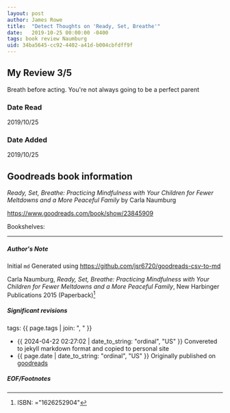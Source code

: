 ```yaml
---
layout: post
author: James Rowe
title:  "Detect Thoughts on 'Ready, Set, Breathe'"
date:   2019-10-25 00:00:00 -0400
tags: book review Naumburg 
uid: 34ba5645-cc92-4402-a41d-b004cbfdff9f
---
```


<!-- highly dependent on how you personally use jekyll templates, and how you want this to show up -->
<!-- escape any jekyll keys with double brackets -->

## My Review 3/5

Breath before acting. You're not always going to be a perfect parent

### Date Read
2019/10/25

### Date Added
2019/10/25

## Goodreads book information

*Ready, Set, Breathe: Practicing Mindfulness with Your Children for Fewer Meltdowns and a More Peaceful Family* by Carla Naumburg

https://www.goodreads.com/book/show/23845909

Bookshelves: 

---

##### Author's Note

Initial `md` Generated using https://github.com/jsr6720/goodreads-csv-to-md

Carla Naumburg, *Ready, Set, Breathe: Practicing Mindfulness with Your Children for Fewer Meltdowns and a More Peaceful Family*,  New Harbinger Publications 2015 (Paperback)[^1]

##### Significant revisions

tags: {{ page.tags | join: ", " }} <!-- todo move this somewhere -->

- {{ 2024-04-22 02:27:02 | date_to_string: "ordinal", "US" }} Convereted to jekyll markdown format and copied to personal site
- {{ page.date | date_to_string: "ordinal", "US" }} Originally published on [goodreads](https://www.goodreads.com)

##### EOF/Footnotes

[^1]: ISBN: ="1626252904"